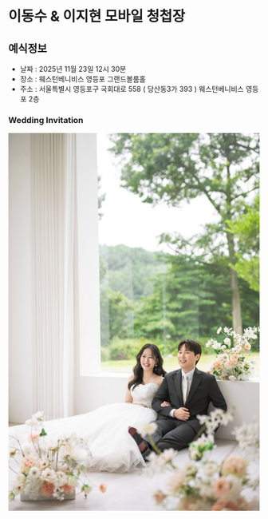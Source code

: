 # 이동수 & 이지현 모바일 청첩장

## 예식정보

* 날짜 : 2025년 11월 23일 12시 30분
* 장소 : 웨스턴베니비스 영등포 그랜드볼룸홀
* 주소 : 서울특별시 영등포구 국회대로 558 ( 당산동3가 393 ) 웨스턴베니비스 영등포 2층

### Wedding Invitation
![Main](./img/gallery/37.jpg)
